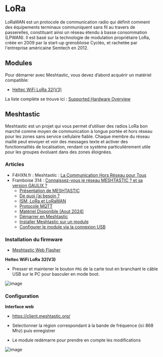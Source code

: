 # LoRa

LoRaWAN est un protocole de communication radio qui définit comment des équipements terminaux communiquent sans fil au travers de passerelles, constituant ainsi un réseau étendu à basse consommation (LPWAN).
Il est basé sur la technologie de modulation propriétaire LoRa, créée en 2009 par la start-up grenobloise Cycléo, et rachetée par l'entreprise américaine Semtech en 2012.

## Modules

Pour démarrer avec Meshtastic, vous devez d’abord acquérir un matériel compatible:
- [Heltec WiFi LoRa 32(V3)](https://heltec.org/project/wifi-lora-32-v3/)

La liste complète se trouve ici : [Supported Hardware Overview](https://meshtastic.org/docs/hardware/devices/)


## Meshtastic

Meshtastic est un projet qui vous permet d’utiliser des radios LoRa bon marché comme moyen de communication à longue portée et hors réseau pour les zones sans service cellulaire fiable. Chaque membre du réseau maillé peut envoyer et voir des messages texte et activer des fonctionnalités de localisation, rendant ce système particulièrement utile pour les groupes évoluant dans des zones éloignées.

### Articles

- F4HXN.fr : Meshtastic : [La Communication Hors Réseau pour Tous](https://www.f4hxn.fr/meshtastic-la-communication-hors-reseau-pour-tous/)
- Framboise 314 : [Connaissez-vous le réseau MESHTASTIC ? et sa version GAULIX ?](https://www.framboise314.fr/connaissez-vous-le-reseau-meshtastic-et-sa-version-gaulix/)
  - [Présentation de MESHTASTIC](https://www.framboise314.fr/meshtastic-presentation/)
  - [De quoi j’ai besoin ?](https://www.framboise314.fr/meshtastic-de-quoi-jai-besoin/)
  - [ISM, LoRa et LoRaWAN](https://www.framboise314.fr/meshtastic-ism-lora-et-lorawan/)
  - [Protocole MQTT](https://www.framboise314.fr/meshtastic-protocole-mqtt/)
  - [Matériel Disponible (Aout 2024)](https://www.framboise314.fr/meshtastic-materiel-disponible-aout-2024/)
  - [Démarrer en Meshtastic](https://www.framboise314.fr/meshtastic-demarrer-en-meshtastic/)
  - [Installer Meshtastic sur un module](https://www.framboise314.fr/meshtastic-installer-meshtastic-sur-un-module/)
  - [Configurer le module via la connexion USB](https://www.framboise314.fr/meshtastic-configurer-le-module-via-la-connexion-usb/)

### Installation du firmware

- [Meshtastic Web Flasher](https://flasher.meshtastic.org/)

**Heltec WiFi LoRa 32(V3)**

- Presser et maintener le bouton `PRG` de la carte tout en branchant le câble USB sur le PC pour basculer en mode boot.

![image](https://github.com/user-attachments/assets/9ec98a84-7b37-4d7c-91c2-5a2c5f65abc0)

### Configuration

**Interface web**

- https://client.meshtastic.org/

- Selectionner la région correspondant à la bande de fréquence (ici 868 Mhz) puis enregistrer
- Le module redémarre pour prendre en compte les modifications
 
![image](https://github.com/user-attachments/assets/d14684b1-3f26-4cf7-a1cb-d08d4d06f9dd)
